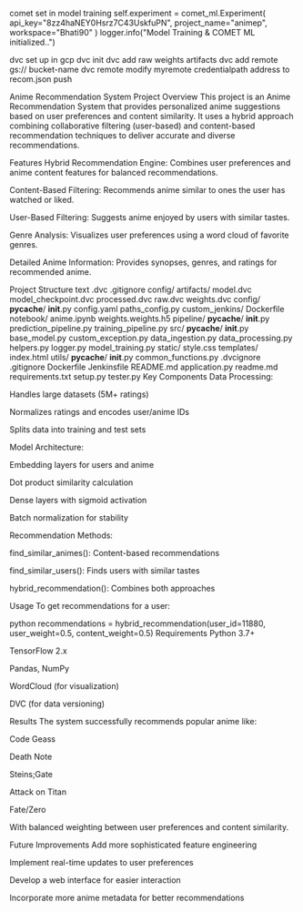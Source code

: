 comet set in model training 
  self.experiment = comet_ml.Experiment(
            api_key="8zz4haNEY0Hsrz7C43UskfuPN",
            project_name="animep",
            workspace="Bhati90"
        )
        logger.info("Model Training & COMET ML initialized..")
    


dvc set up in gcp
dvc init
dvc add raw weights artifacts 
dvc add remote gs:// bucket-name
dvc remote modify myremote credentialpath address to recom.json
push

Anime Recommendation System
Project Overview
This project is an Anime Recommendation System that provides personalized anime suggestions based on user preferences and content similarity. It uses a hybrid approach combining collaborative filtering (user-based) and content-based recommendation techniques to deliver accurate and diverse recommendations.

Features
Hybrid Recommendation Engine: Combines user preferences and anime content features for balanced recommendations.

Content-Based Filtering: Recommends anime similar to ones the user has watched or liked.

User-Based Filtering: Suggests anime enjoyed by users with similar tastes.

Genre Analysis: Visualizes user preferences using a word cloud of favorite genres.

Detailed Anime Information: Provides synopses, genres, and ratings for recommended anime.

Project Structure
text
.dvc
.gitignore
config/
artifacts/
model.dvc
model_checkpoint.dvc
processed.dvc
raw.dvc
weights.dvc
config/
__pycache__/
__init__.py
config.yaml
paths_config.py
custom_jenkins/
Dockerfile
notebook/
anime.ipynb
weights.weights.h5
pipeline/
__pycache__/
__init__.py
prediction_pipeline.py
training_pipeline.py
src/
__pycache__/
__init__.py
base_model.py
custom_exception.py
data_ingestion.py
data_processing.py
helpers.py
logger.py
model_training.py
static/
style.css
templates/
index.html
utils/
__pycache__/
__init__.py
common_functions.py
.dvcignore
.gitignore
Dockerfile
Jenkinsfile
README.md
application.py
readme.md
requirements.txt
setup.py
tester.py
Key Components
Data Processing:

Handles large datasets (5M+ ratings)

Normalizes ratings and encodes user/anime IDs

Splits data into training and test sets

Model Architecture:

Embedding layers for users and anime

Dot product similarity calculation

Dense layers with sigmoid activation

Batch normalization for stability

Recommendation Methods:

find_similar_animes(): Content-based recommendations

find_similar_users(): Finds users with similar tastes

hybrid_recommendation(): Combines both approaches

Usage
To get recommendations for a user:

python
recommendations = hybrid_recommendation(user_id=11880, 
                                      user_weight=0.5, 
                                      content_weight=0.5)
Requirements
Python 3.7+

TensorFlow 2.x

Pandas, NumPy

WordCloud (for visualization)

DVC (for data versioning)

Results
The system successfully recommends popular anime like:

Code Geass

Death Note

Steins;Gate

Attack on Titan

Fate/Zero

With balanced weighting between user preferences and content similarity.

Future Improvements
Add more sophisticated feature engineering

Implement real-time updates to user preferences

Develop a web interface for easier interaction

Incorporate more anime metadata for better recommendations
